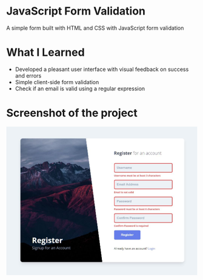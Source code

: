 # JavaScript Form Validation

A simple form built with HTML and CSS with JavaScript form validation


# What I Learned

* Developed a pleasant user interface with visual feedback on success and errors
* Simple client-side form validation
* Check if an email is valid using a regular expression


# Screenshot of the project
![Alt text](/screenshots/errors.jpg?raw=true "Optional Title")
